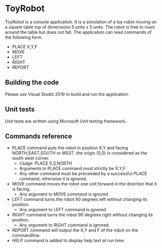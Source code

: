 # ToyRobot
ToyRobot is a console application. It is a simulation of a toy robot moving on a square table top of dimensions 5 units x 5 units. The robot is free to roam around the table but does not fall. 
The application can read commands of the following form:
* PLACE X,Y,F
* MOVE
* LEFT
* RIGHT
* REPORT

## Building the code
Please use Visual Studio 2019 to build and run the application.

## Unit tests
Unit tests are written using Microsoft Unit testing framework.

## Commands reference 
* PLACE command puts the robot in position X,Y and facing NORTH,EAST,SOUTH or WEST. the origin (0,0) is considered as the south west corner.
  * Usage: PLACE 0,3,NORTH
  * Arguments to PLACE command must strictly be X,Y,F
  * Any other command must be preceeded by a successful PLACE command, otherwise it is ignored.
* MOVE command moves the robot one unit forward in the direction that it is facing.
  * Any argument to MOVE command is ignored.
* LEFT command turns the robot 90 degrees left without changing its position.
  * Any argument to LEFT command is ignored.
* RIGHT command turns the robot 90 degrees right without changing its position.
  * Any argument to RIGHT command is ignored.
* REPORT command will output the X,Y and F of the robot on the commandline.
* HELP command is added to display help text at run time.

